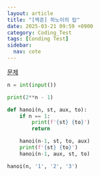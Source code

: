 ```yaml
---
layout: article
title: "[백준] 하노이의 탑"
date: 2025-03-21 09:59 +0900
category: Coding_Test
tags: [Conding Test]
sidebar:
  nav: cote
---
```

[문제](https://www.acmicpc.net/problem/11729)
```python
n = int(input())

print(2**n - 1)

def hanoi(n, st, aux, to):
    if n == 1:
        print(f'{st} {to}')
        return  

    hanoi(n-1, st, to, aux)  
    print(f'{st} {to}')
    hanoi(n-1, aux, st, to)  

hanoi(n, '1', '2', '3')
```